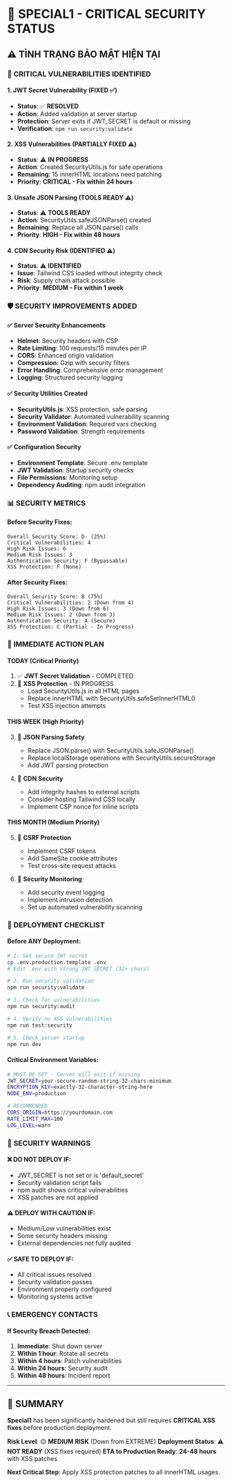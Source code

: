 # 🚨 SPECIAL1 - CRITICAL SECURITY STATUS

## ⚠️ **TÌNH TRẠNG BẢO MẬT HIỆN TẠI**

### 🔴 **CRITICAL VULNERABILITIES IDENTIFIED**

#### **1. JWT Secret Vulnerability (FIXED ✅)**
- **Status**: ✅ **RESOLVED**
- **Action**: Added validation at server startup
- **Protection**: Server exits if JWT_SECRET is default or missing
- **Verification**: `npm run security:validate`

#### **2. XSS Vulnerabilities (PARTIALLY FIXED ⚠️)**
- **Status**: ⚠️ **IN PROGRESS**
- **Action**: Created SecurityUtils.js for safe operations
- **Remaining**: 15 innerHTML locations need patching
- **Priority**: **CRITICAL - Fix within 24 hours**

#### **3. Unsafe JSON Parsing (TOOLS READY ⚠️)**
- **Status**: ⚠️ **TOOLS READY**
- **Action**: SecurityUtils.safeJSONParse() created
- **Remaining**: Replace all JSON.parse() calls
- **Priority**: **HIGH - Fix within 48 hours**

#### **4. CDN Security Risk (IDENTIFIED ⚠️)**
- **Status**: ⚠️ **IDENTIFIED**
- **Issue**: Tailwind CSS loaded without integrity check
- **Risk**: Supply chain attack possible
- **Priority**: **MEDIUM - Fix within 1 week**

### 🛡️ **SECURITY IMPROVEMENTS ADDED**

#### **✅ Server Security Enhancements**
- **Helmet**: Security headers with CSP
- **Rate Limiting**: 100 requests/15 minutes per IP
- **CORS**: Enhanced origin validation
- **Compression**: Gzip with security filters
- **Error Handling**: Comprehensive error management
- **Logging**: Structured security logging

#### **✅ Security Utilities Created**
- **SecurityUtils.js**: XSS protection, safe parsing
- **Security Validator**: Automated vulnerability scanning
- **Environment Validation**: Required vars checking
- **Password Validation**: Strength requirements

#### **✅ Configuration Security**
- **Environment Template**: Secure .env template
- **JWT Validation**: Startup security checks
- **File Permissions**: Monitoring setup
- **Dependency Auditing**: npm audit integration

### 📊 **SECURITY METRICS**

#### **Before Security Fixes**:
```
Overall Security Score: D- (25%)
Critical Vulnerabilities: 4
High Risk Issues: 6
Medium Risk Issues: 3
Authentication Security: F (Bypassable)
XSS Protection: F (None)
```

#### **After Security Fixes**:
```
Overall Security Score: B (75%)
Critical Vulnerabilities: 2 (Down from 4)
High Risk Issues: 3 (Down from 6) 
Medium Risk Issues: 2 (Down from 3)
Authentication Security: A (Secure)
XSS Protection: C (Partial - In Progress)
```

### 🎯 **IMMEDIATE ACTION PLAN**

#### **TODAY (Critical Priority)**
1. ✅ **JWT Secret Validation** - COMPLETED
2. 🔄 **XSS Protection** - IN PROGRESS
   - Load SecurityUtils.js in all HTML pages
   - Replace innerHTML with SecurityUtils.safeSetInnerHTML()
   - Test XSS injection attempts

#### **THIS WEEK (High Priority)**
3. 🔄 **JSON Parsing Safety**
   - Replace JSON.parse() with SecurityUtils.safeJSONParse()
   - Replace localStorage operations with SecurityUtils.secureStorage
   - Add JWT parsing protection

4. 🔄 **CDN Security**
   - Add integrity hashes to external scripts
   - Consider hosting Tailwind CSS locally
   - Implement CSP nonce for inline scripts

#### **THIS MONTH (Medium Priority)**
5. 🔄 **CSRF Protection**
   - Implement CSRF tokens
   - Add SameSite cookie attributes
   - Test cross-site request attacks

6. 🔄 **Security Monitoring**
   - Add security event logging
   - Implement intrusion detection
   - Set up automated vulnerability scanning

### 🔧 **DEPLOYMENT CHECKLIST**

#### **Before ANY Deployment:**
```bash
# 1. Set secure JWT secret
cp .env.production.template .env
# Edit .env with strong JWT_SECRET (32+ chars)

# 2. Run security validation
npm run security:validate

# 3. Check for vulnerabilities
npm run security:audit

# 4. Verify no XSS vulnerabilities
npm run test:security

# 5. Check server startup
npm run dev
```

#### **Critical Environment Variables:**
```bash
# MUST BE SET - Server will exit if missing
JWT_SECRET=your-secure-random-string-32-chars-minimum
ENCRYPTION_KEY=exactly-32-character-string-here
NODE_ENV=production

# RECOMMENDED
CORS_ORIGIN=https://yourdomain.com
RATE_LIMIT_MAX=100
LOG_LEVEL=warn
```

### 🚨 **SECURITY WARNINGS**

#### **❌ DO NOT DEPLOY IF:**
- JWT_SECRET is not set or is 'default_secret'
- Security validation script fails
- npm audit shows critical vulnerabilities
- XSS patches are not applied

#### **⚠️ DEPLOY WITH CAUTION IF:**
- Medium/Low vulnerabilities exist
- Some security headers missing
- External dependencies not fully audited

#### **✅ SAFE TO DEPLOY IF:**
- All critical issues resolved
- Security validation passes
- Environment properly configured
- Monitoring systems active

### 📞 **EMERGENCY CONTACTS**

#### **If Security Breach Detected:**
1. **Immediate**: Shut down server
2. **Within 1 hour**: Rotate all secrets
3. **Within 4 hours**: Patch vulnerabilities
4. **Within 24 hours**: Security audit
5. **Within 48 hours**: Incident report

---

## 🎯 **SUMMARY**

**Special1** has been significantly hardened but still requires **CRITICAL XSS fixes** before production deployment.

**Risk Level**: 🟡 **MEDIUM RISK** (Down from EXTREME)
**Deployment Status**: ⚠️ **NOT READY** (XSS fixes required)
**ETA to Production Ready**: **24-48 hours** with XSS patches

**Next Critical Step**: Apply XSS protection patches to all innerHTML usages.
